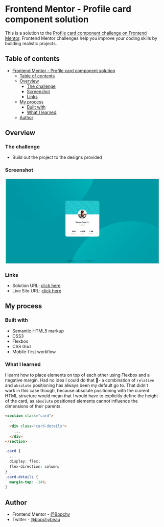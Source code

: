 # Frontend Mentor - Profile card component solution

This is a solution to the [Profile card component challenge on Frontend Mentor](https://www.frontendmentor.io/challenges/profile-card-component-cfArpWshJ). Frontend Mentor challenges help you improve your coding skills by building realistic projects. 

## Table of contents

- [Frontend Mentor - Profile card component solution](#frontend-mentor---profile-card-component-solution)
  - [Table of contents](#table-of-contents)
  - [Overview](#overview)
    - [The challenge](#the-challenge)
    - [Screenshot](#screenshot)
    - [Links](#links)
  - [My process](#my-process)
    - [Built with](#built-with)
    - [What I learned](#what-i-learned)
  - [Author](#author)

## Overview

### The challenge

- Build out the project to the designs provided

### Screenshot

![Completed project](./images/solution.png)

### Links

- Solution URL: [click here](https://www.frontendmentor.io/solutions/responsive-profile-card-component-using-css-grid-and-flexbox-ZyIaSgFe6)
- Live Site URL: [click here](https://brave-edison-be2c65.netlify.app/)

## My process

### Built with

- Semantic HTML5 markup
- CSS3
- Flexbox
- CSS Grid
- Mobile-first workflow

### What I learned

I learnt how to place elements on top of each other using Flexbox and a negative margin. Had no idea I could do that 🤯- a combination of `relative` and `absolute` positioning has always been my default go to. That didn't work in this case though, because absolute positioning with the current HTML structure would mean that I would have to explicitly define the height of the card, as `absolute` positioned elements cannot influence the dimensions of their parents. 

```html
<section class="card">
  ...
  <div class="card-details">
    ...
  </div>
</section>
```
```css
.card {
  ...
  display: flex;
  flex-direction: column;
}
.card-details {
  margin-top: -14%;
}
```

## Author

- Frontend Mentor - [@Bopchy](https://www.frontendmentor.io/profile/Bopchy)
- Twitter - [@bopchybeau](https://www.twitter.com/bopchybeau)
